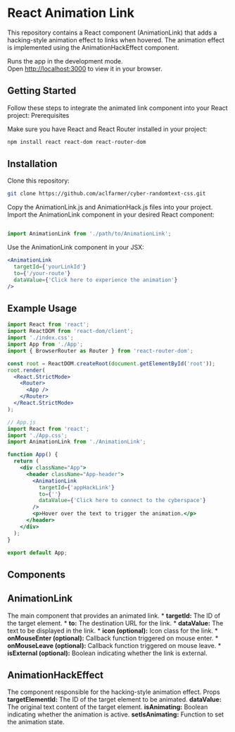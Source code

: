 # React Animation Link

This repository contains a React component (AnimationLink) that adds a hacking-style animation effect to links when hovered. The animation effect is implemented using the AnimationHackEffect component.

Runs the app in the development mode.\
Open [http://localhost:3000](http://localhost:3000) to view it in your browser.

## Getting Started

Follow these steps to integrate the animated link component into your React project:
Prerequisites

Make sure you have React and React Router installed in your project:

```bash
npm install react react-dom react-router-dom
```
## Installation

Clone this repository:

```bash
git clone https://github.com/aclfarmer/cyber-randomtext-css.git
```

Copy the AnimationLink.js and AnimationHack.js files into your project.
Import the AnimationLink component in your desired React component:

```jsx

import AnimationLink from './path/to/AnimationLink';
```
Use the AnimationLink component in your JSX:

```jsx
<AnimationLink
  targetId={'yourLinkId'}
  to={'/your-route'}
  dataValue={'Click here to experience the animation'}
/>
```
## Example Usage
```jsx
import React from 'react';
import ReactDOM from 'react-dom/client';
import './index.css';
import App from './App';
import { BrowserRouter as Router } from 'react-router-dom';

const root = ReactDOM.createRoot(document.getElementById('root'));
root.render(
  <React.StrictMode>
    <Router>
      <App />
    </Router>
  </React.StrictMode>
);
```
```jsx
// App.js
import React from 'react';
import './App.css';
import AnimationLink from './AnimationLink';

function App() {
  return (
    <div className="App">
      <header className="App-header">
        <AnimationLink
          targetId={'appHackLink'}
          to={''}
          dataValue={'Click here to connect to the cyberspace'}
        />
        <p>Hover over the text to trigger the animation.</p>
      </header>
    </div>
  );
}

export default App;
```
## Components
## AnimationLink

The main component that provides an animated link.
    * **targetId:**  The ID of the target element.
    * **to:**  The destination URL for the link.
    * **dataValue:**  The text to be displayed in the link.
    * **icon (optional):**  Icon class for the link.
    * **onMouseEnter (optional):**  Callback function triggered on mouse enter.
    * **onMouseLeave (optional):**  Callback function triggered on mouse leave.
    * **isExternal (optional):**  Boolean indicating whether the link is external.

## AnimationHackEffect
The component responsible for the hacking-style animation effect.
Props
   **targetElementId:** The ID of the target element to be animated.
   **dataValue:**  The original text content of the target element.
   **isAnimating:**  Boolean indicating whether the animation is active.
   **setIsAnimating:**  Function to set the animation state.
